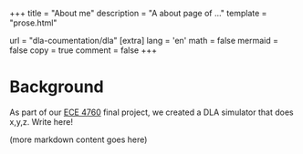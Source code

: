+++
title = "About me"
description = "A about page of ..."
template = "prose.html"

url = "dla-coumentation/dla"
[extra]
lang = 'en'
math = false
mermaid = false
copy = true
comment = false
+++

# Background

As part of our [ECE 4760](https://ece4760.github.io/) final project, we created a
DLA simulator that does x,y,z. Write here!

(more markdown content goes here)

